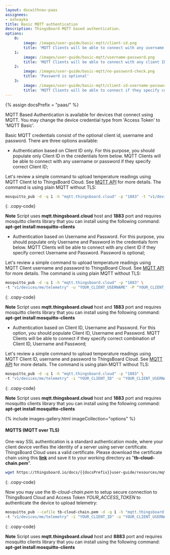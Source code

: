 ```yaml
---
layout: docwithnav-paas
assignees:
- ashvayka
title: Basic MQTT authentication
description: ThingsBoard MQTT based authentication.
options:
    0:
        image: /images/user-guide/basic-mqtt/client-id.png  
        title: 'MQTT Clients will be able to connect with any username or password if they specify correct Client ID.'    
    1:
        image: /images/user-guide/basic-mqtt/username-password.png  
        title: 'MQTT Clients will be able to connect with any client ID if they specify correct Username and Password.'
    2:
        image: /images/user-guide/basic-mqtt/no-password-check.png  
        title: 'Password is optional'
    3:
        image: /images/user-guide/basic-mqtt/client-id-username-password.png  
        title: 'MQTT Clients will be able to connect if they specify correct combination of Client ID, Username and Password'    
---
```


{% assign docsPrefix = "paas/" %}

MQTT Based Authentication is available for devices that connect using MQTT. 
You may change the device credential type from 'Access Token' to 'MQTT Basic'.

Basic MQTT credentials consist of the optional client id, username and password. There are three options available:

* Authentication based on Client ID only. For this purpose, you should populate only Client ID in the credentials form below.
  MQTT Clients will be able to connect with any username or password if they specify correct Client ID;

Let's review a simple command to upload temperature readings using MQTT Client Id to ThingsBoard Cloud.
See [MQTT API](/docs/{{docsPrefix}}reference/mqtt-api/) for more details. The command is using plain MQTT without TLS:

```bash
mosquitto_pub -d -q 1 -h "mqtt.thingsboard.cloud" -p "1883" -t "v1/devices/me/telemetry" -i "YOUR_CLIENT_ID" -m {"temperature":25}
```
{: .copy-code}

**Note** Script uses **mqtt.thingsboard.cloud** host and **1883** port and requires mosquitto clients library that you can install using the following command: **apt-get install mosquitto-clients**

* Authentication based on Username and Password. For this purpose, you should populate only Username and Password in the credentials form below.
  MQTT Clients will be able to connect with any client ID if they specify correct Username and Password. Password is optional;

Let's review a simple command to upload temperature readings using MQTT Client username and password to ThingsBoard Cloud.
See [MQTT API](/docs/{{docsPrefix}}reference/mqtt-api/) for more details. The command is using plain MQTT without TLS:

```bash
mosquitto_pub -d -q 1 -h "mqtt.thingsboard.cloud" -p "1883" \
-t "v1/devices/me/telemetry" -u "YOUR_CLIENT_USERNAME" -P "YOUR_CLIENT_PASSWORD" -m {"temperature":25}
```
{: .copy-code}

**Note** Script uses **mqtt.thingsboard.cloud** host and **1883** port and requires mosquitto clients library that you can install using the following command: **apt-get install mosquitto-clients**

* Authentication based on Client ID, Username and Password. For this option, you should populate Client ID, Username and Password.
  MQTT Clients will be able to connect if they specify correct combination of Client ID, Username and Password;

Let's review a simple command to upload temperature readings using MQTT Client ID, username and password to ThingsBoard Cloud.
See [MQTT API](/docs/{{docsPrefix}}reference/mqtt-api/) for more details. The command is using plain MQTT without TLS:

```bash
mosquitto_pub -d -q 1 -h "mqtt.thingsboard.cloud" -p "1883" \
-t "v1/devices/me/telemetry" -i "YOUR_CLIENT_ID" -u "YOUR_CLIENT_USERNAME" -P "YOUR_CLIENT_PASSWORD" -m {"temperature":25}
```
{: .copy-code}

**Note** Script uses **mqtt.thingsboard.cloud** host and **1883** port and requires mosquitto clients library that you can install using the following command: **apt-get install mosquitto-clients**

{% include images-gallery.html imageCollection="options" %}

#### MQTTS (MQTT over TLS)

One-way SSL authentication is a standard authentication mode, where your client device verifies the identity of a server using server certificate.
ThingsBoard Cloud uses a valid certificate.
Please download the certificate chain using this [**link**](/docs/{{docsPrefix}}user-guide/resources/mqtt-over-ssl/tb-cloud-chain.pem)
and save it to your working directory as "**tb-cloud-chain.pem**".

```bash
wget https://thingsboard.io/docs/{{docsPrefix}}user-guide/resources/mqtt-over-ssl/tb-cloud-chain.pem
```
{: .copy-code}

Now you may use the *tb-cloud-chain.pem* to setup secure connection to ThingsBoard Cloud and Access Token *YOUR_ACCESS_TOKEN* to authenticate the device to upload telemetry:

```bash
mosquitto_pub --cafile tb-cloud-chain.pem -d -q 1 -h "mqtt.thingsboard.cloud" -p "8883" \
-t "v1/devices/me/telemetry" -i "YOUR_CLIENT_ID" -u "YOUR_CLIENT_USERNAME" -P "YOUR_CLIENT_PASSWORD" -m {"temperature":25}
```
{: .copy-code}

**Note** Script uses **mqtt.thingsboard.cloud** host and **8883** port and requires mosquitto clients library that you can install using the following command: **apt-get install mosquitto-clients**
